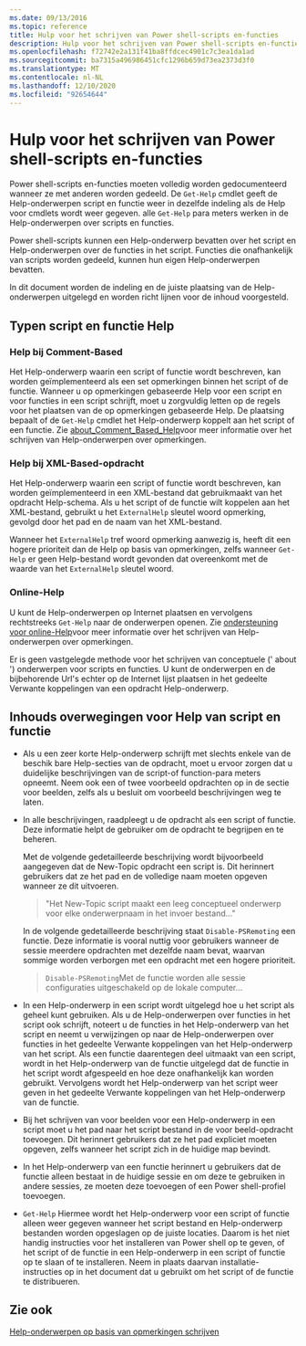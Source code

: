 ```yaml
---
ms.date: 09/13/2016
ms.topic: reference
title: Hulp voor het schrijven van Power shell-scripts en-functies
description: Hulp voor het schrijven van Power shell-scripts en-functies
ms.openlocfilehash: f72742e2a131f41ba8ffdcec4901c7c3ea1da1ad
ms.sourcegitcommit: ba7315a496986451cfc1296b659d73ea2373d3f0
ms.translationtype: MT
ms.contentlocale: nl-NL
ms.lasthandoff: 12/10/2020
ms.locfileid: "92654644"
---
```

# <a name="writing-help-for-powershell-scripts-and-functions"></a>Hulp voor het schrijven van Power shell-scripts en-functies

Power shell-scripts en-functies moeten volledig worden gedocumenteerd wanneer ze met anderen worden gedeeld.
De `Get-Help` cmdlet geeft de Help-onderwerpen script en functie weer in dezelfde indeling als de Help voor cmdlets wordt weer gegeven. alle `Get-Help` para meters werken in de Help-onderwerpen over scripts en functies.

Power shell-scripts kunnen een Help-onderwerp bevatten over het script en Help-onderwerpen over de functies in het script. Functies die onafhankelijk van scripts worden gedeeld, kunnen hun eigen Help-onderwerpen bevatten.

In dit document worden de indeling en de juiste plaatsing van de Help-onderwerpen uitgelegd en worden richt lijnen voor de inhoud voorgesteld.

## <a name="types-of-script-and-function-help"></a>Typen script en functie Help

### <a name="comment-based-help"></a>Help bij Comment-Based

Het Help-onderwerp waarin een script of functie wordt beschreven, kan worden geïmplementeerd als een set opmerkingen binnen het script of de functie. Wanneer u op opmerkingen gebaseerde Help voor een script en voor functies in een script schrijft, moet u zorgvuldig letten op de regels voor het plaatsen van de op opmerkingen gebaseerde Help. De plaatsing bepaalt of de `Get-Help` cmdlet het Help-onderwerp koppelt aan het script of een functie. Zie [about_Comment_Based_Help](/powershell/module/microsoft.powershell.core/about/about_comment_based_help)voor meer informatie over het schrijven van Help-onderwerpen over opmerkingen.

### <a name="xml-based-command-help"></a>Help bij XML-Based-opdracht

Het Help-onderwerp waarin een script of functie wordt beschreven, kan worden geïmplementeerd in een XML-bestand dat gebruikmaakt van het opdracht Help-schema. Als u het script of de functie wilt koppelen aan het XML-bestand, gebruikt u het `ExternalHelp` sleutel woord opmerking, gevolgd door het pad en de naam van het XML-bestand.

Wanneer het `ExternalHelp` tref woord opmerking aanwezig is, heeft dit een hogere prioriteit dan de Help op basis van opmerkingen, zelfs wanneer `Get-Help` er geen Help-bestand wordt gevonden dat overeenkomt met de waarde van het `ExternalHelp` sleutel woord.

### <a name="online-help"></a>Online-Help

U kunt de Help-onderwerpen op Internet plaatsen en vervolgens rechtstreeks `Get-Help` naar de onderwerpen openen. Zie [ondersteuning voor online-Help](../module/supporting-online-help.md)voor meer informatie over het schrijven van Help-onderwerpen over opmerkingen.

Er is geen vastgelegde methode voor het schrijven van conceptuele (' about ') onderwerpen voor scripts en functies.
U kunt de onderwerpen en de bijbehorende Url's echter op de Internet lijst plaatsen in het gedeelte Verwante koppelingen van een opdracht Help-onderwerp.

## <a name="content-considerations-for-script-and-function-help"></a>Inhouds overwegingen voor Help van script en functie

- Als u een zeer korte Help-onderwerp schrijft met slechts enkele van de beschik bare Help-secties van de opdracht, moet u ervoor zorgen dat u duidelijke beschrijvingen van de script-of function-para meters opneemt. Neem ook een of twee voorbeeld opdrachten op in de sectie voor beelden, zelfs als u besluit om voorbeeld beschrijvingen weg te laten.

- In alle beschrijvingen, raadpleegt u de opdracht als een script of functie. Deze informatie helpt de gebruiker om de opdracht te begrijpen en te beheren.

  Met de volgende gedetailleerde beschrijving wordt bijvoorbeeld aangegeven dat de New-Topic opdracht een script is.
  Dit herinnert gebruikers dat ze het pad en de volledige naam moeten opgeven wanneer ze dit uitvoeren.

  > "Het New-Topic script maakt een leeg conceptueel onderwerp voor elke onderwerpnaam in het invoer bestand..."

  In de volgende gedetailleerde beschrijving staat `Disable-PSRemoting` een functie. Deze informatie is vooral nuttig voor gebruikers wanneer de sessie meerdere opdrachten met dezelfde naam bevat, waarvan sommige worden verborgen met een opdracht met een hogere prioriteit.

  > `Disable-PSRemoting`Met de functie worden alle sessie configuraties uitgeschakeld op de lokale computer...

- In een Help-onderwerp in een script wordt uitgelegd hoe u het script als geheel kunt gebruiken. Als u de Help-onderwerpen over functies in het script ook schrijft, noteert u de functies in het Help-onderwerp van het script en neemt u verwijzingen op naar de Help-onderwerpen over functies in het gedeelte Verwante koppelingen van het Help-onderwerp van het script.
  Als een functie daarentegen deel uitmaakt van een script, wordt in het Help-onderwerp van de functie uitgelegd dat de functie in het script wordt afgespeeld en hoe deze onafhankelijk kan worden gebruikt. Vervolgens wordt het Help-onderwerp van het script weer geven in het gedeelte Verwante koppelingen van het Help-onderwerp van de functie.

- Bij het schrijven van voor beelden voor een Help-onderwerp in een script moet u het pad naar het script bestand in de voor beeld-opdracht toevoegen. Dit herinnert gebruikers dat ze het pad expliciet moeten opgeven, zelfs wanneer het script zich in de huidige map bevindt.

- In het Help-onderwerp van een functie herinnert u gebruikers dat de functie alleen bestaat in de huidige sessie en om deze te gebruiken in andere sessies, ze moeten deze toevoegen of een Power shell-profiel toevoegen.

- `Get-Help` Hiermee wordt het Help-onderwerp voor een script of functie alleen weer gegeven wanneer het script bestand en Help-onderwerp bestanden worden opgeslagen op de juiste locaties. Daarom is het niet handig instructies voor het installeren van Power shell op te geven, of het script of de functie in een Help-onderwerp in een script of functie op te slaan of te installeren. Neem in plaats daarvan installatie-instructies op in het document dat u gebruikt om het script of de functie te distribueren.

## <a name="see-also"></a>Zie ook

[Help-onderwerpen op basis van opmerkingen schrijven](./writing-comment-based-help-topics.md)
